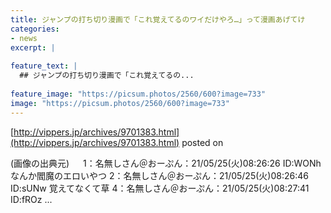 ```yaml
---
title: ジャンプの打ち切り漫画で「これ覚えてるのワイだけやろ…」って漫画あげてけ
categories:
- news
excerpt: |
  
feature_text: |
  ## ジャンプの打ち切り漫画で「これ覚えてるの...
  
feature_image: "https://picsum.photos/2560/600?image=733"
image: "https://picsum.photos/2560/600?image=733"
---
```


[http://vippers.jp/archives/9701383.html](http://vippers.jp/archives/9701383.html)
posted on 

<!--more-->

(画像の出典元) 　 1：名無しさん＠おーぷん：21/05/25(火)08:26:26 ID:WONh なんか閻魔のエロいやつ 2：名無しさん＠おーぷん：21/05/25(火)08:26:46 ID:sUNw 覚えてなくて草 4：名無しさん＠おーぷん：21/05/25(火)08:27:41 ID:fROz ...
